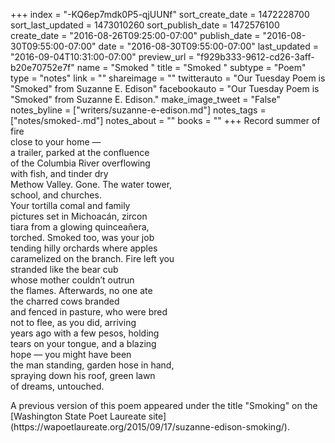 +++
index = "-KQ6ep7mdk0P5-qjUUNf"
sort_create_date = 1472228700
sort_last_updated = 1473010260
sort_publish_date = 1472576100
create_date = "2016-08-26T09:25:00-07:00"
publish_date = "2016-08-30T09:55:00-07:00"
date = "2016-08-30T09:55:00-07:00"
last_updated = "2016-09-04T10:31:00-07:00"
preview_url = "f929b333-9612-cd26-3aff-b20e70752e7f"
name = "Smoked "
title = "Smoked "
subtype = "Poem"
type = "notes"
link = ""
shareimage = ""
twitterauto = "Our Tuesday Poem is \"Smoked\" from Suzanne E. Edison"
facebookauto = "Our Tuesday Poem is \"Smoked\" from Suzanne E. Edison."
make_image_tweet = "False"
notes_byline = ["writers/suzanne-e-edison.md"]
notes_tags = ["notes/smoked-.md"]
notes_about = ""
books = ""
+++
Record summer of fire<br>
close to your home &mdash;<br>
a trailer, parked at the confluence<br>
of the Columbia River overflowing<br>
with fish, and tinder dry<br>
Methow Valley. Gone. The water tower,<br>
school, and churches.<br>
Your tortilla comal and family<br>
pictures set in Michoacán, zircon<br>
tiara from a glowing quinceañera,<br>
torched. Smoked too, was your job<br>
tending hilly orchards where apples<br>
caramelized on the branch. Fire left you<br>
stranded like the bear cub<br>
whose mother couldn’t outrun<br>
the flames. Afterwards, no one ate <br>
the charred cows branded<br>
and fenced in pasture, who were bred<br>
not to flee, as you did, arriving<br>
years ago with a few pesos, holding<br>
tears on your tongue, and a blazing<br>
hope &mdash; you might have been<br>
the man standing, garden hose in hand,<br>
spraying down his roof, green lawn<br>
of dreams, untouched.

<p class="poem-footer">A previous version of this poem appeared under the title "Smoking" on the [Washington State Poet Laureate site](https://wapoetlaureate.org/2015/09/17/suzanne-edison-smoking/).</p>